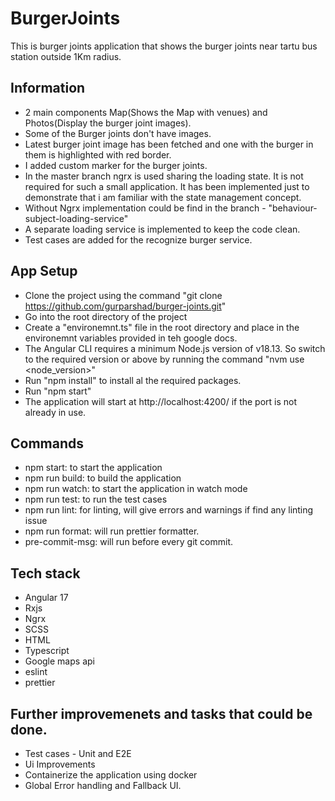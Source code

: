 # BurgerJoints

This is burger joints application that shows the burger joints near tartu bus station outside 1Km radius.

## Information

- 2 main components Map(Shows the Map with venues) and Photos(Display the burger joint images).
- Some of the Burger joints don't have images.
- Latest burger joint image has been fetched and one with the burger in them is highlighted with red border.
- I added custom marker for the burger joints.
- In the master branch ngrx is used sharing the loading state. It is not required for such a small application. It has been implemented just to demonstrate that i am familiar with the state management concept.
- Without Ngrx implementation could be find in the branch - "behaviour-subject-loading-service"
- A separate loading service is implemented to keep the code clean.
- Test cases are added for the recognize burger service.

## App Setup

- Clone the project using the command "git clone https://github.com/gurparshad/burger-joints.git"
- Go into the root directory of the project
- Create a "environemnt.ts" file in the root directory and place in the environemnt variables provided in teh google docs.
- The Angular CLI requires a minimum Node.js version of v18.13. So switch to the required version or above by running the command "nvm use <node_version>"
- Run "npm install" to install al the required packages.
- Run "npm start"
- The application will start at http://localhost:4200/ if the port is not already in use.

## Commands

- npm start: to start the application
- npm run build: to build the application
- npm run watch: to start the application in watch mode
- npm run test: to run the test cases
- npm run lint: for linting, will give errors and warnings if find any linting issue
- npm run format: will run prettier formatter.
- pre-commit-msg: will run before every git commit.

## Tech stack

- Angular 17
- Rxjs
- Ngrx
- SCSS
- HTML
- Typescript
- Google maps api
- eslint
- prettier

## Further improvemenets and tasks that could be done.

- Test cases - Unit and E2E
- Ui Improvements
- Containerize the application using docker
- Global Error handling and Fallback UI.
